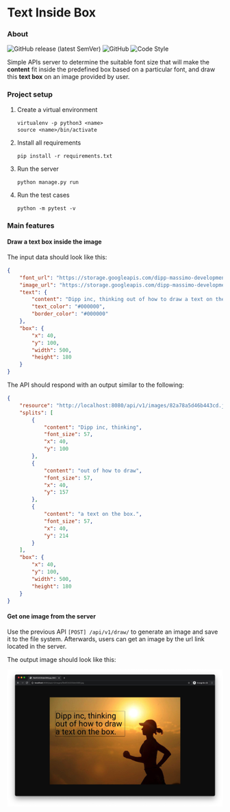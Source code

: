 # Text Inside Box

### About

![GitHub release (latest SemVer)](https://img.shields.io/github/v/release/hackerYM/text-inside-box)
![GitHub](https://img.shields.io/github/license/hackerYM/text-inside-box)
![Code Style](https://img.shields.io/badge/code%20style-flake8-000000.svg)

Simple APIs server to determine the suitable font size that will make the **content** fit inside 
the predefined box based on a particular font, and draw this **text box** on an image provided by user.

### Project setup

1. Create a virtual environment
    
    ```shell
    virtualenv -p python3 <name>
    source <name>/bin/activate
    ```

1. Install all requirements

    ```shell
    pip install -r requirements.txt
    ```

1. Run the server

    ```shell
    python manage.py run
    ```
   
1. Run the test cases

    ```shell
    python -m pytest -v
    ```


### Main features

#### Draw a text box inside the image

The input data should look like this:

```json
{
    "font_url": "https://storage.googleapis.com/dipp-massimo-development-fonts/4f2cf2b6b99d96ca.ttf",
    "image_url": "https://storage.googleapis.com/dipp-massimo-development-images/1f1282fef735f349.jpg",
    "text": {
        "content": "Dipp inc, thinking out of how to draw a text on the box.",
        "text_color": "#000000",
        "border_color": "#000000"
    },
    "box": {
        "x": 40,
        "y": 100,
        "width": 500,
        "height": 180
    }
}
```

The API should respond with an output similar to the following:

```json
{
    "resource": "http://localhost:8080/api/v1/images/82a78a5d46b443cd.jpg",
    "splits": [
        {
            "content": "Dipp inc, thinking",
            "font_size": 57,
            "x": 40,
            "y": 100
        },
        {
            "content": "out of how to draw",
            "font_size": 57,
            "x": 40,
            "y": 157
        },
        {
            "content": "a text on the box.",
            "font_size": 57,
            "x": 40,
            "y": 214
        }
    ],
    "box": {
        "x": 40,
        "y": 100,
        "width": 500,
        "height": 180
    }
}
```


#### Get one image from the server

Use the previous API `[POST] /api/v1/draw/` to generate an image and save it to the file system.
Afterwards, users can get an image by the url link located in the server.

The output image should look like this:

![Output](images/sample.png)
